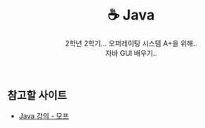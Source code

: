 <h1 align="center">☕ Java</h1>
<p align="center">
2학년 2학기... 오퍼레이팅 시스템 A+을 위해..
<br>
자바 GUI 배우기..
</p>
<br>
<h2>참고할 사이트</h2>
<ul>
<li><a href="https://blog.naver.com/highkrs/220532346047">Java 강의 - 모프</a></li>
</ul>
